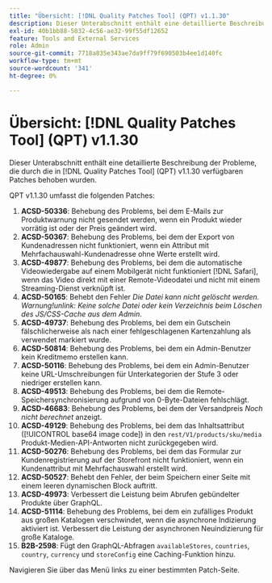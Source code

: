 ```yaml
---
title: "Übersicht: [!DNL Quality Patches Tool] (QPT) v1.1.30"
description: Dieser Unterabschnitt enthält eine detaillierte Beschreibung der Probleme, die durch die in [!DNL Quality Patches Tool]  (QPT) v1.1.30 verfügbaren Patches behoben wurden.
exl-id: 40b1bb88-5032-4c56-ae32-99f55df12652
feature: Tools and External Services
role: Admin
source-git-commit: 7718a835e343ae7da9ff79f690503b4ee1d140fc
workflow-type: tm+mt
source-wordcount: '341'
ht-degree: 0%

---
```


# Übersicht: [!DNL Quality Patches Tool] (QPT) v1.1.30

Dieser Unterabschnitt enthält eine detaillierte Beschreibung der Probleme, die durch die in [!DNL Quality Patches Tool] (QPT) v1.1.30 verfügbaren Patches behoben wurden.

QPT v1.1.30 umfasst die folgenden Patches:

1. **ACSD-50336**: Behebung des Problems, bei dem E-Mails zur Produktwarnung nicht gesendet werden, wenn ein Produkt wieder vorrätig ist oder der Preis geändert wird.
1. **ACSD-50367**: Behebung des Problems, bei dem der Export von Kundenadressen nicht funktioniert, wenn ein Attribut mit Mehrfachauswahl-Kundenadresse ohne Werte erstellt wird.
1. **ACSD-49877**: Behebung des Problems, bei dem die automatische Videowiedergabe auf einem Mobilgerät nicht funktioniert [!DNL Safari], wenn das Video direkt mit einer Remote-Videodatei und nicht mit einem Streaming-Dienst verknüpft ist.
1. **ACSD-50165**: Behebt den Fehler *Die Datei kann nicht gelöscht werden. Warnung!unlink: Keine solche Datei oder kein Verzeichnis beim Löschen des JS/CSS-Cache aus dem Admin*.
1. **ACSD-49737**: Behebung des Problems, bei dem ein Gutschein fälschlicherweise als nach einer fehlgeschlagenen Kartenzahlung als verwendet markiert wurde.
1. **ACSD-50814**: Behebung des Problems, bei dem ein Admin-Benutzer kein Kreditmemo erstellen kann.
1. **ACSD-50116**: Behebung des Problems, bei dem ein Admin-Benutzer keine URL-Umschreibungen für Unterkategorien der Stufe 3 oder niedriger erstellen kann.
1. **ACSD-49513**: Behebung des Problems, bei dem die Remote-Speichersynchronisierung aufgrund von 0-Byte-Dateien fehlschlägt.
1. **ACSD-46683**: Behebung des Problems, bei dem der Versandpreis *Noch nicht berechnet* anzeigt.
1. **ACSD-49129**: Behebung des Problems, bei dem das Inhaltsattribut ([!UICONTROL base64 image code]) in den `rest/V1/products/sku/media` Produkt-Medien-API-Antworten nicht zurückgegeben wird.
1. **ACSD-50276**: Behebung des Problems, bei dem das Formular zur Kundenregistrierung auf der Storefront nicht funktioniert, wenn ein Kundenattribut mit Mehrfachauswahl erstellt wird.
1. **ACSD-50527**: Behebt den Fehler, der beim Speichern einer Seite mit einem leeren dynamischen Block auftritt.
1. **ACSD-49973**: Verbessert die Leistung beim Abrufen gebündelter Produkte über GraphQL.
1. **ACSD-51114**: Behebung des Problems, bei dem ein zufälliges Produkt aus großen Katalogen verschwindet, wenn die asynchrone Indizierung aktiviert ist. Verbessert die Leistung der asynchronen Neuindizierung für große Kataloge.
1. **B2B-2598**: Fügt den GraphQL-Abfragen `availableStores`, `countries`, `country`, `currency` und `storeConfig` eine Caching-Funktion hinzu.

Navigieren Sie über das Menü links zu einer bestimmten Patch-Seite.
